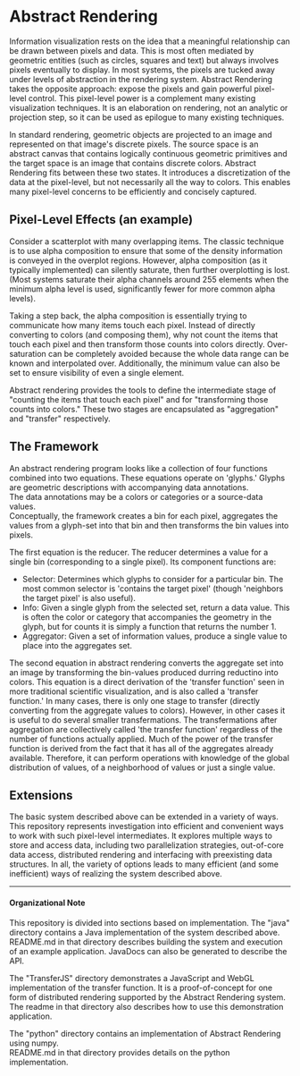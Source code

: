 Abstract Rendering
======

Information visualization rests on the idea that a meaningful relationship
can be drawn between pixels and data.  This is most often mediated by
geometric entities (such as circles, squares and text) but always involves
pixels eventually to display.  In most systems, the pixels are tucked away
under levels of abstraction in the rendering system.  Abstract Rendering
takes the opposite approach: expose the pixels and gain powerful pixel-level
control.  This pixel-level power is a complement many existing visualization
techniques.  It is an elaboration on rendering, not an analytic or projection step,
so it can be used as epilogue to many existing techniques.


In standard rendering, geometric objects are projected to an image and 
represented on that image's discrete pixels.  The source space is an
abstract canvas that contains logically continuous geometric primitives 
and the target space is an image that contains discrete colors.
Abstract Rendering fits between these two states.  It introduces
a discretization of the data at the pixel-level, but not necessarily all
the way to colors.  This enables many pixel-level concerns to be efficiently 
and concisely captured.

Pixel-Level Effects (an example)
-----------

Consider a scatterplot with many overlapping items.
The classic technique is to use alpha composition to ensure that some
of the density information is conveyed in the overplot regions.
However, alpha composition (as it typically implemented) can silently saturate,
then further overplotting is lost.  (Most systems saturate their alpha channels
around 255 elements when the minimum alpha level is used, significantly fewer
for more common alpha levels).

Taking a step back, the alpha composition is essentially trying to communicate
how many items touch each pixel.  Instead of directly converting to colors
(and composing them), why not count the items that touch each pixel and then transform those counts into
colors directly.  Over-saturation can be completely avoided because the whole
data range can be known and interpolated over.  Additionally, the minimum
value can also be set to ensure visibility of even a single element.

Abstract rendering provides the tools to define the intermediate stage
of "counting the items that touch each pixel" and for "transforming those counts into colors."
These two stages are encapsulated as "aggregation" and "transfer" respectively.

The Framework
---------

An abstract rendering program looks like a collection of four functions combined into two equations.
These equations operate on 'glyphs.'
Glyphs are geometric descriptions with accompanying data annotations.  
The data annotations may be a colors or categories or a source-data values.  
Conceptually, the framework creates a bin for each pixel, aggregates the values from a
 glyph-set into that bin and then transforms the bin values into pixels.

The first equation is the reducer.
The reducer determines a value for a single bin (corresponding to a single pixel).
Its component functions are:
* Selector: Determines which glyphs to consider for a particular bin.  The most common
  selector is 'contains the target pixel' (though 'neighbors the target pixel' is also useful).
* Info: Given a single glyph from the selected set, return a data value.
  This is often the color or category that accompanies the geometry in the glyph, 
  but for counts it is simply a function that returns the number 1.
* Aggregator: Given a set of information values, produce a single value to place into the aggregates set.


The second equation in abstract rendering converts the aggregate set into
an image by transforming the bin-values produced durring reductino into colors.
This equation is a direct derivation of the 'transfer function' seen in 
more traditional scientific visualization, and is also called a 'transfer function.'
In many cases, there is only one stage to transfer (directly converting from the
 aggregate values to colors).  However, in other cases it is useful to do several
 smaller transfermations.  The transfermations after aggregation are collectively 
 called 'the transfer function' regardless of the number of functions actually applied. 
Much of the power of the transfer function is derived from the fact that it has all of the 
aggregates already available.  Therefore, it can perform operations
with knowledge of the global distribution of values, of a neighborhood of values
or just a single value.


Extensions
--------

The basic system described above can be extended in a variety of ways.
This repository represents investigation into efficient and
convenient ways to work with such pixel-level intermediates.
It explores multiple ways to store and access data, including
two parallelization strategies, out-of-core data access, distributed rendering
and interfacing with preexisting data structures.  In all, the variety of options
leads to many efficient (and some inefficient) ways of realizing the
system described above.


----------
#### Organizational Note

This repository is divided into sections based on implementation.  The "java" directory
contains a Java implementation of the system described above.  README.md in that directory
describes building the system and execution of an example application.  JavaDocs
can also be generated to describe the API.

The "TransferJS" directory demonstrates a JavaScript and WebGL implementation of 
the transfer function.  It is a proof-of-concept for one form of distributed
rendering supported by the Abstract Rendering system.  The readme in that directory
also describes how to use this demonstration application.

The "python" directory contains an implementation of Abstract Rendering using numpy.  
README.md in that directory provides details on the python implementation.
